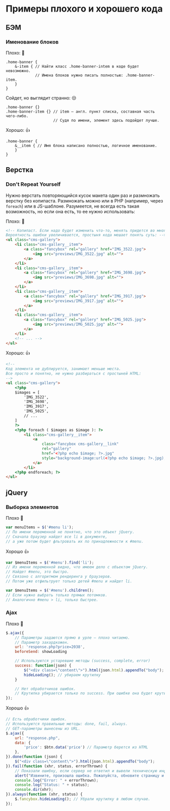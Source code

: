 # Примеры плохого и хорошего кода

## БЭМ

### Именование блоков
Плохо: :hankey:
```less
.home-banner {
    &-item { // Найти класс .home-banner-intem в коде будет невозможно.
             // Имена блоков нужно писать полностью: .home-banner-item.
    }
}
```
Сойдет, но выглядит странно: :unamused:
```less
.home-banner {}
.home-banner-item {} // item — англ. пункт списка, составная часть чего-либо.
                     // Судя по имени, элемент здесь подойдет лучше.
```
Хорошо: :+1:
```less
.home-banner {
    &__item { // Имя блока написано полностью, логичное именование.
    }
}
```

## Верстка
### Don't Repeat Yourself
Нужно верстать повторяющийся кусок макета один раз и размножать верстку без копипаста. Размножать можно или в PHP (например, через `foreach`) или в JS-шаблоне. Разумеется, не всегда есть такая возможность, но если она есть, то ее нужно использовать:

Плохо: :hankey:
```html
<!-- Копипаст. Если надо будет изменить что-то, менять придется во многих местах.
Вероятность ошибки увеличивается, простыня кода мешает понять суть: -->
<ul class="cms-gallery">
    <li class="cms-gallery__item">
        <a class="fancybox" rel="gallery" href="IMG_3522.jpg">
            <img src="previews/IMG_3522.jpg" alt="">
        </a>
    </li>
    <li class="cms-gallery__item">
        <a class="fancybox" rel="gallery" href="IMG_3698.jpg">
            <img src="previews/IMG_3698.jpg" alt="">
        </a>
    </li>
    <li class="cms-gallery__item">
        <a class="fancybox" rel="gallery" href="IMG_3917.jpg">
            <img src="previews/IMG_3917.jpg" alt="">
        </a>
    </li>
    <li class="cms-gallery__item">
        <a class="fancybox" rel="gallery" href="IMG_5025.jpg">
            <img src="previews/IMG_5025.jpg" alt="">
        </a>
    </li>
    <!-- ... -->
</ul>
```
Хорошо: :+1:
```html
<!-- 
Код элемента не дублируется, занимает меньше места.
Все просто и понятно, не нужно разбираться с простыней HTML:
-->
<ul class="cms-gallery">
    <?php
    $images = [
        'IMG_3522',
        'IMG_3698',
        'IMG_3917',
        'IMG_5025',
        // ...
    ]
    ?>
    <?php foreach ( $images as $image ): ?>
        <li class="cms-gallery__item">
            <a
                class="fancybox cms-gallery__link"
                rel="gallery"
                href="<?php echo $image; ?>.jpg"
                style="background-image:url(<?php echo $image; ?>.jpg);">
            </a>
        </li>
    <?php endforeach; ?>
</ul>
```

## jQuery
### Выборка элементов
Плохо :shit:
```javascript
var menuItems = $('#menu li');
// По имени переменной не понятно, что это объект jQuery.
// Сначала браузер найдет все li в документе,
// а уже потом будет фльтровать их по принадлежности к #menu.
```
Хорошо :+1:
```javascript
var $menuItems = $('#menu').find('li');
// Из имени переменной видно, что имеем дело с объектом jQuery.
// Найдет #menu, это быстро.
// Связано с алгоритмом рендеринга у браузеров.
// Потом уже отфильтрует только детей #menu и найдет li.

var $menuItems = $('#menu').children();
// Если нужно выбрать только прямых потомков.
// Аналогично #menu > li, только быстрее.
```

### Ajax
Плохо :shit:
```js
$.ajax({
    // Параметры задаются прямо в урле — плохо читаемо.
    // Параметр захардкожен.
    url: 'response.php?price=2038',
    beforeSend: showLoading

    // Используются устаревшие методы (success, complete, error)
    success: function(json) {
        $("<div class=\"content\">").html(json.html).appendTo("body");
        hideLoading(); // убираем крутилку
    }

    // Нет обработчиков ошибок.
    // Крутилка убирается только по success. При ошибке она будет крутиться дальше.
});
```

Хорошо :+1:
```javascript
// Есть обработчики ошибок.
// Используются правильные методы: done, fail, always.
// GET-параметры вынесены из URL.
$.ajax({
    url: "response.php",
    data: {
        'price': $btn.data('price') // Параметр берется из HTML
    },
}).done(function (json) {
    $("<div class=\"content\">").html(json.html).appendTo("body");
}).fail(function (xhr, status, errorThrown) {
    // Показали ошибку, если сервер не ответил и вывели техническую информация в консоль:
    alert("Извините, произошла ошибка. Пожалуйста, обновите страницу и попробуйте еще раз.");
    console.log("Error: " + errorThrown);
    console.log("Status: " + status);
    console.dir(xhr);
}).always(function (xhr, status) {
    $.fancybox.hideLoading(); // Убрали крутилку в любом случае.
});
```

